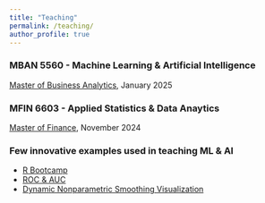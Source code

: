 ```yaml
---
title: "Teaching"
permalink: /teaching/
author_profile: true
---
```


### MBAN 5560 - Machine Learning & Artificial Intelligence 
[Master of Business Analytics](https://www.smu.ca/mban/index.html), January 2025
  
### MFIN 6603 - Applied Statistics & Data Anaytics
[Master of Finance](https://www.smu.ca/academics/sobey/master-of-finance.html), November 2024

### Few innovative examples used in teaching ML & AI
- [R Bootcamp](https://yaydede.github.io/Bootcamp_book/)
- [ROC & AUC](http://yaydede.github.io/files/tutorial0215.html)
- [Dynamic Nonparametric Smoothing Visualization](https://jzmtko-yigit-aydede.shinyapps.io/app_folder/) 
 
